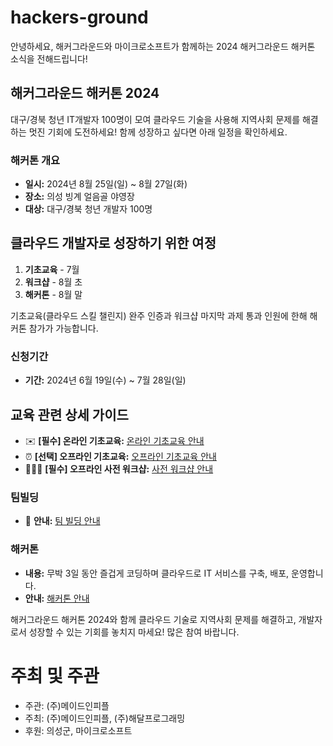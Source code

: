 # hackers-ground

안녕하세요, 해커그라운드와 마이크로소프트가 함께하는 2024 해커그라운드 해커톤 소식을 전해드립니다!

## 해커그라운드 해커톤 2024

대구/경북 청년 IT개발자 100명이 모여 클라우드 기술을 사용해 지역사회 문제를 해결하는 멋진 기회에 도전하세요! 함께 성장하고 싶다면 아래 일정을 확인하세요.

### 해커톤 개요
- **일시:** 2024년 8월 25일(일) ~ 8월 27일(화)
- **장소:** 의성 빙계 얼음골 야영장
- **대상:** 대구/경북 청년 개발자 100명

## 클라우드 개발자로 성장하기 위한 여정
1. **기초교육** - 7월
2. **워크샵** - 8월 초
3. **해커톤** - 8월 말

기초교육(클라우드 스킬 챌린지) 완주 인증과 워크샵 마지막 과제 통과 인원에 한해 해커톤 참가가 가능합니다.

### 신청기간
- **기간:** 2024년 6월 19일(수) ~ 7월 28일(일)

## 교육 관련 상세 가이드
- ✉️ **[필수] 온라인 기초교육:** [온라인 기초교육 안내](https://hgrd.kr/csc-guide)
- ⏰ **[선택] 오프라인 기초교육:** [오프라인 기초교육 안내](https://hgrd.kr/csc-guide)
- 🙆🏻‍♀️ **[필수] 오프라인 사전 워크샵:** [사전 워크샵 안내](https://hgrd.kr/workshop-guide)

### 팀빌딩

- 👫 **안내:** [팀 빌딩 안내](https://hgrd.kr/teambuilding-guide)

### 해커톤
- **내용:** 무박 3일 동안 즐겁게 코딩하며 클라우드로 IT 서비스를 구축, 배포, 운영합니다.
- **안내:** [해커톤 안내](https://hgrd.kr/hackathon-guide)

해커그라운드 해커톤 2024와 함께 클라우드 기술로 지역사회 문제를 해결하고, 개발자로서 성장할 수 있는 기회를 놓치지 마세요! 많은 참여 바랍니다.

# 주최 및 주관

- 주관: (주)메이드인피플
- 주최: (주)메이드인피플, (주)해달프로그래밍
- 후원: 의성군, 마이크로소프트